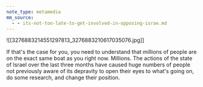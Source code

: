 ```yaml
---
note_type: metamedia
mm_source:
  - - its-not-too-late-to-get-involved-in-opposing-israe.md
---
```


![[3276883214551297813_3276883210617035076.jpg]]

If that's the case for you, you need to understand
that millions of people are on the exact same boat
as you right now. Millions. The actions of the state
of Israel over the last three months have caused
huge numbers of people not previously aware of its
depravity to open their eyes to what's going on, do
some research, and change their position.

